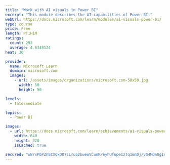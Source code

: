 ```yaml
---
title: "Work with AI visuals in Power BI"
excerpt: "This module describes the AI capabilities of Power BI."
webUrl: https://docs.microsoft.com/learn/modules/ai-visuals-power-bi/
type: course
price: Free
length: PT1H1M
ratings:
  count: 293
  average: 4.6348124
heat: 30

provider:
  name: Microsoft Learn
  domain: microsoft.com
  images:
    - url: /assets/images/organizations/microsoft.com-50x50.jpg
      width: 50
      height: 50

levels:
  - Intermediate

topics:
  - Power BI

images:
  - url: https://docs.microsoft.com/learn/achievements/ai-visuals-power-bi-social.png
    width: 640
    height: 320
    isCached: true

secured: "wWrxPbPZh8CXQxDO7zLruo2bweoVCunRPeyhUf6peIzTq1mnDj/vO4MOn8gIotrGciY1d1cZVFj797xOMuAvLj6lzzXE0nH432opHvKUYSTKOEIuU5IYIwLwKOu9l69qkofUdmycwDeNc+vUaGNRuI0iYDHiRq9zQaTfwzulhY4InYNaCPylqlOcg7TGH1P6zjN/VrDPL6Fsd7Ft2CUUfcw8zvXbdrUG9slT4Iqm57A9udGfINQvfKfWfHac+q3x/o3WYUv/FHrX2Kcu6Lcp/akbDKR5/XSxpm9wSgyY4R1EsAkd+hQpY+3qw8ud7Pzmf+10IMZDiA2XMzQ2yBjTTN+4lFNQSPhxpBXyuMNw16f81iX0Tw1oblnijNK2f6DbKLfDG1qdTCHMu4khsByPMnLdAgclKfloEaLFQ/X4SNw=;vx73dYII2mkvFqsNOLFV4Q=="
---
```


